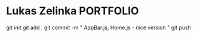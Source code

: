 # Lukas Zelinka PORTFOLIO

git init
git add .
git commit -m " AppBar.js, Home.js - nice version "
git push
